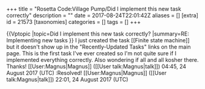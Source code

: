 +++
title = "Rosetta Code:Village Pump/Did I implement this new task correctly"
description = ""
date = 2017-08-24T22:01:42Z
aliases = []
[extra]
id = 21573
[taxonomies]
categories = []
tags = []
+++

{{Vptopic
|topic=Did I implement this new task correctly?
|summary=RE: Implementing new tasks
}}
I just created the task [[Finite state machine]] but it doesn't show up in the "Recently-Updated Tasks" links on the main page. This is the first task I've ever created so I'm not quite sure if I implemented everything correctly. Also wondering if all and all kosher there. Thanks! [[User:Magnus|Magnus]] ([[User talk:Magnus|talk]]) 04:45, 24 August 2017 (UTC)
:Resolved! [[User:Magnus|Magnus]] ([[User talk:Magnus|talk]]) 22:01, 24 August 2017 (UTC)
